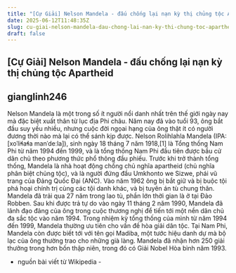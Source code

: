 ```yaml
---
title: "[Cự Giải] Nelson Mandela - đấu chống lại nạn kỳ thị chủng tộc Apartheid"
date: 2025-06-12T11:48:35Z
slug: cu-giai-nelson-mandela-dau-chong-lai-nan-ky-thi-chung-toc-apartheid
draft: false
---
```


## [Cự Giải] Nelson Mandela - đấu chống lại nạn kỳ thị chủng tộc Apartheid

## gianglinh246

Nelson Mandela là một trong số ít người nổi danh nhất trên thế giới ngày nay mà đặc biệt xuất thân từ lục địa Phi châu. Năm nay đã vào tuổi 93, ông bắt đầu suy yếu nhiều, nhưng cuộc đời ngọai hạng của ông thật ít có người đương thời nào mà lại có thể sánh kịp được.
Nelson Rolihlahla Mandela (IPA: [xoˈliɬaɬa manˈdeːla]), sinh ngày 18 tháng 7 năm 1918,[1] là Tổng thống Nam Phi từ năm 1994 đến 1999, và là tổng thống Nam Phi đầu tiên được bầu cử dân chủ theo phương thức phổ thông đầu phiếu. Trước khi trở thành tổng thống, Mandela là nhà hoạt động chống chủ nghĩa apartheid (chủ nghĩa phân biệt chủng tộc), và là người đứng đầu Umkhonto we Sizwe, phái vũ trang của Đảng Quốc Đại (ANC). Vào năm 1962 ông bị bắt giữ và bị buộc tội phá hoại chính trị cùng các tội danh khác, và bị tuyên án tù chung thân. Mandela đã trải qua 27 năm trong lao tù, phần lớn thời gian là ở tại Đảo Robben. Sau khi được trả tự do vào ngày 11 tháng 2 năm 1990, Mandela đã lãnh đạo đảng của ông trong cuộc thương nghị để tiến tới một nền dân chủ đa sắc tộc vào năm 1994. Trong nhiệm kỳ tổng thống của mình từ năm 1994 đến 1999, Mandela thường ưu tiên cho vấn đề hòa giải dân tộc.
Tại Nam Phi, Mandela còn được biết tới với tên gọi Madiba, một tước hiệu danh dự mà bộ lạc của ông thường trao cho những già làng.
Mandela đã nhận hơn 250 giải thưởng trong hơn bốn thập niên, trong đó có Giải Nobel Hòa bình năm 1993.
- nguồn bài viết từ Wikipedia -